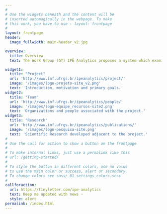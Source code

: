 ```yaml
---
#
# Use the widgets beneath and the content will be
# inserted automagically in the webpage. To make
# this work, you have to use › layout: frontpage
#
layout: frontpage
header:
  image_fullwidth: main-header_v2.jpg

overview:
  title: Overview
  text: The Work Group (GT) IPÊ Analytics proposes a system which examines collected data of current monitoring tools in the IPÊ network applying Big Data Analytics techniques. The primary goal is to provide valuable information to assist operational management, traffic engineering, and network planning.

widget1:
  title: "Project"
  url: 'http://www.inf.ufrgs.br/ipeanalytics/project/'
  image: '/images/logo-projeto-site_v2.png'
  text: 'Introduction, motivation and primary goals.'
widget2:
  title: "Team"
  url: 'http://www.inf.ufrgs.br/ipeanalytics/people/'
  image: '/images/logo-equipe_recursos-site2.png'
  text: 'Organizations and people associated with the project.'
widget3:
  title: "Research"
  url: 'http://www.inf.ufrgs.br/ipeanalytics/publications/'
  image: '/images/logo-pesquisa-site.png'
  text: 'Scientific Research developed adjacent to the project.'
#
# Use the call for action to show a button on the frontpage
#
# To make internal links, just use a permalink like this
# url: /getting-started/
#
# To style the button in different colors, use no value
# to use the main color or success, alert or secondary.
# To change colors see sass/_01_settings_colors.scss
#
callforaction:
  url: https://tinyletter.com/ipe-analytics
  text: Keep me updated with news ›
  style: alert
permalink: /index.html
---
```

